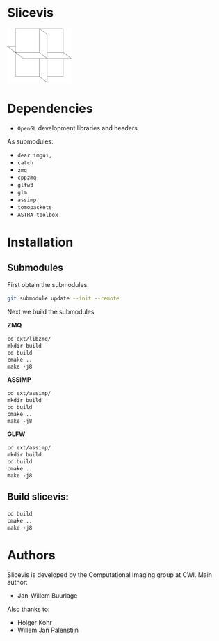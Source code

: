 Slicevis
========

![](docs/logo.png)

Dependencies
============

* `OpenGL` development libraries and headers

As submodules:

* `dear imgui,`
* `catch`
* `zmq`
* `cppzmq`
* `glfw3`
* `glm`
* `assimp`
* `tomopackets`
* `ASTRA toolbox`

Installation
============

Submodules
----------

First obtain the submodules.

```bash
git submodule update --init --remote
```

Next we build the submodules

**ZMQ**

```
cd ext/libzmq/
mkdir build
cd build
cmake ..
make -j8
```

**ASSIMP**

```
cd ext/assimp/
mkdir build
cd build
cmake ..
make -j8
```

**GLFW**

```
cd ext/assimp/
mkdir build
cd build
cmake ..
make -j8
```

Build slicevis:
---------------

```
cd build
cmake ..
make -j8
```

Authors
=======

Slicevis is developed by the Computational Imaging group at CWI. Main author:

- Jan-Willem Buurlage

Also thanks to:

- Holger Kohr
- Willem Jan Palenstijn
